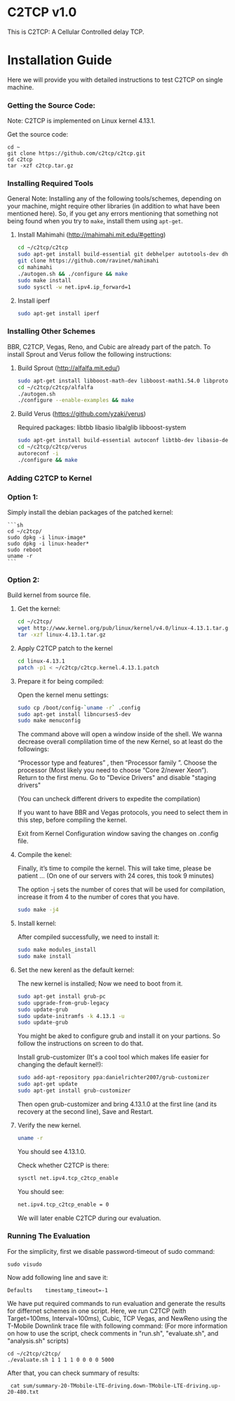 # C2TCP v1.0

This is C2TCP: A Cellular Controlled delay TCP.

Installation Guide
==================

Here we will provide you with detailed instructions to test C2TCP on single machine.

### Getting the Source Code:

Note: C2TCP is implemented on Linux kernel 4.13.1. 

Get the source code:

	cd ~
	git clone https://github.com/c2tcp/c2tcp.git
	cd c2tcp
	tar -xzf c2tcp.tar.gz

### Installing Required Tools

General Note: Installing any of the following tools/schemes, depending on your machine, might require other libraries (in addition to what have been mentioned here). So, if you get any errors mentioning that something not being found when you try to `make`, install them using `apt-get`.

1. Install Mahimahi (http://mahimahi.mit.edu/#getting)

	```sh  
	cd ~/c2tcp/c2tcp
	sudo apt-get install build-essential git debhelper autotools-dev dh-autoreconf iptables protobuf-compiler libprotobuf-dev pkg-config libssl-dev dnsmasq-base ssl-cert libxcb-present-dev libcairo2-dev libpango1.0-dev iproute2 apache2-dev apache2-bin iptables dnsmasq-base gnuplot iproute2 apache2-api-20120211 libwww-perl
	git clone https://github.com/ravinet/mahimahi 
	cd mahimahi
	./autogen.sh && ./configure && make
	sudo make install
	sudo sysctl -w net.ipv4.ip_forward=1
	```

2. Install iperf

	```sh
	sudo apt-get install iperf
	```

### Installing Other Schemes 

BBR, C2TCP, Vegas, Reno, and Cubic are already part of the patch. To install Sprout and Verus follow the following instructions: 

1. Build Sprout (http://alfalfa.mit.edu/)

	```sh  
	sudo apt-get install libboost-math-dev libboost-math1.54.0 libprotobuf8 libprotobuf-dev 
	cd ~/c2tcp/c2tcp/alfalfa
	./autogen.sh
	./configure --enable-examples && make	
	```

2. Build Verus (https://github.com/yzaki/verus)

	Required packages: libtbb libasio libalglib libboost-system

	```sh
	sudo apt-get install build-essential autoconf libtbb-dev libasio-dev libalglib-dev libboost-system-dev
	cd ~/c2tcp/c2tcp/verus
	autoreconf -i
	./configure && make
	```

### Adding C2TCP to Kernel

### Option 1:

Simply install the debian packages of the patched kernel:

    ```sh
    cd ~/c2tcp/
    sudo dpkg -i linux-image*
    sudo dpkg -i linux-header*
    sudo reboot 
    uname -r
    ```
    
### Option 2:

Build kernel from source file.

1. Get the kernel:

	```sh
	cd ~/c2tcp/
	wget http://www.kernel.org/pub/linux/kernel/v4.0/linux-4.13.1.tar.gz
	tar -xzf linux-4.13.1.tar.gz
	```
	
2. Apply C2TCP patch to the kernel

	```sh
	cd linux-4.13.1
	patch -p1 < ~/c2tcp/c2tcp.kernel.4.13.1.patch
	```
3. Prepare it for being compiled:

	Open the kernel menu settings:
	
	```sh
	sudo cp /boot/config-`uname -r` .config
	sudo apt-get install libncurses5-dev
	sudo make menuconfig
	```
	
	The command above will open a window inside of the shell. We wanna decrease overall complilation time of the new Kernel, so at least do the followings:
	
	“Processor type and features” , then “Processor family ”. Choose the processor (Most likely you need to choose “Core 2/newer Xeon”).
	Return to the first menu. Go to "Device Drivers" and disable "staging drivers"
	
	(You can uncheck different drivers to expedite the compilation)
    
    If you want to have BBR and Vegas protocols, you need to select them in this step, before compiling the kernel.

	Exit from Kernel Configuration window saving the changes on .config file. 
	
4. Compile the kenel:
	
	Finally, it’s time to compile the kernel. This will take time, please be patient ...
	(On one of our servers with 24 cores, this took 9 minutes)
	
	The option -j sets the number of cores that will be used for compilation, increase it from 4 to the number of cores that you have.
	
	```sh
	sudo make -j4
	```
	
5. Install kernel:
	
	After compiled successfully, we need to install it:
	
	```sh
	sudo make modules_install
	sudo make install
	```
	
6. Set the new kerenl as the default kernel: 

	The new kernel is installed; Now we need to boot from it. 
	
	```sh
	sudo apt-get install grub-pc
	sudo upgrade-from-grub-legacy
	sudo update-grub
	sudo update-initramfs -k 4.13.1 -u
	sudo update-grub
	```
	You might be aked to configure grub and install it on your partions. So follow the instructions on screen to do that.
	
	Install grub-customizer (It's a cool tool which makes life easier for changing the default kernel!):
	
	```sh
	sudo add-apt-repository ppa:danielrichter2007/grub-customizer
	sudo apt-get update
	sudo apt-get install grub-customizer
	```
	
	Then open grub-customizer and bring 4.13.1.0 at the first line (and its recovery at the second line), Save and Restart.

7. Verify the new kernel.

	```sh
	uname -r
	```
	You should see 4.13.1.0.
	
	Check whether C2TCP is there:
	
	```sh
	sysctl net.ipv4.tcp_c2tcp_enable
	```
	
	You should see:
	
	```sh
	net.ipv4.tcp_c2tcp_enable = 0
	```
	We will later enable C2TCP during our evaluation.
		
### Running The Evaluation

For the simplicity, first we disable password-timeout of sudo command:

	sudo visudo

Now add following line and save it:

	Defaults    timestamp_timeout=-1	
	
We have put required commands to run evaluation and generate the results for differnet schemes in one script.
Here, we run C2TCP (with Target=100ms, Interval=100ms), Cubic, TCP Vegas, and NewReno using the T-Mobile Downlink trace file with following command:
(For more information on how to use the script, check comments in "run.sh", "evaluate.sh", and "analysis.sh" scripts)

	cd ~/c2tcp/c2tcp/
	./evaluate.sh 1 1 1 1 0 0 0 0 5000

After that, you can check summary of results:	

	 cat sum/summary-20-TMobile-LTE-driving.down-TMobile-LTE-driving.up-20-480.txt


